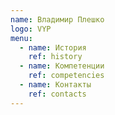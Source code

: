 ```yaml
---
name: Владимир Плешко
logo: VYP
menu:
  - name: История
    ref: history
  - name: Компетенции
    ref: competencies
  - name: Контакты
    ref: contacts
---
```

